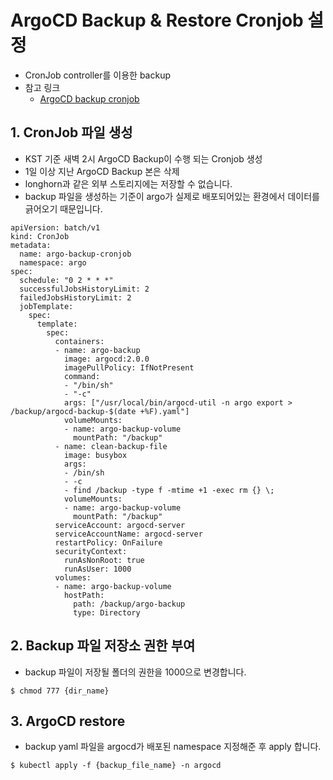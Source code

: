 # ArgoCD Backup & Restore Cronjob 설정
- CronJob controller를 이용한 backup
- 참고 링크
  - [ArgoCD backup cronjob](https://www.jacobbaek.com/1244)

## 1. CronJob 파일 생성
-   KST 기준 새벽 2시 ArgoCD Backup이 수행 되는 Cronjob 생성
-   1일 이상 지난 ArgoCD Backup 본은 삭제
-   longhorn과 같은 외부 스토리지에는 저장할 수 없습니다. 
  - backup 파일을 생성하는 기준이 argo가 실제로 배포되어있는 환경에서 데이터를 긁어오기 때문입니다.
 
```
apiVersion: batch/v1
kind: CronJob
metadata:
  name: argo-backup-cronjob
  namespace: argo
spec:
  schedule: "0 2 * * *"
  successfulJobsHistoryLimit: 2
  failedJobsHistoryLimit: 2 
  jobTemplate:
    spec:
      template:
        spec:
          containers:
          - name: argo-backup
            image: argocd:2.0.0
            imagePullPolicy: IfNotPresent
            command:
            - "/bin/sh"
            - "-c"
            args: ["/usr/local/bin/argocd-util -n argo export > /backup/argocd-backup-$(date +%F).yaml"]
            volumeMounts:
            - name: argo-backup-volume
              mountPath: "/backup"
          - name: clean-backup-file
            image: busybox
            args:
            - /bin/sh
            - -c
            - find /backup -type f -mtime +1 -exec rm {} \;
            volumeMounts:
            - name: argo-backup-volume
              mountPath: "/backup"
          serviceAccount: argocd-server
          serviceAccountName: argocd-server
          restartPolicy: OnFailure
          securityContext:
            runAsNonRoot: true
            runAsUser: 1000
          volumes:
          - name: argo-backup-volume
            hostPath:
              path: /backup/argo-backup
              type: Directory

```
## 2. Backup 파일 저장소 권한 부여
- backup 파일이 저장될 폴더의 권한을 1000으로 변경합니다.
```
$ chmod 777 {dir_name}
```
## 3. ArgoCD restore
- backup yaml 파일을 argocd가 배포된 namespace 지정해준 후 apply 합니다.
```
$ kubectl apply -f {backup_file_name} -n argocd
```